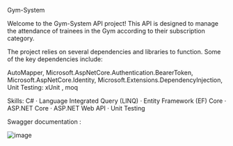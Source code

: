 Gym-System


Welcome to the Gym-System API project! This API is designed to manage the attendance of trainees in the Gym according to their subscription category. 

 
The project relies on several dependencies and libraries to function. Some of the key dependencies include:

AutoMapper,
Microsoft.AspNetCore.Authentication.BearerToken,
Microsoft.AspNetCore.Identity,
Microsoft.Extensions.DependencyInjection,
Unit Testing: xUnit , moq


Skills: C# · Language Integrated Query (LINQ) · Entity Framework (EF) Core · ASP.NET Core · ASP.NET Web API · Unit Testing


Swagger documentation :


![image](https://github.com/user-attachments/assets/130d6a3c-d765-4cad-b2db-2bbe02fa76b2)

